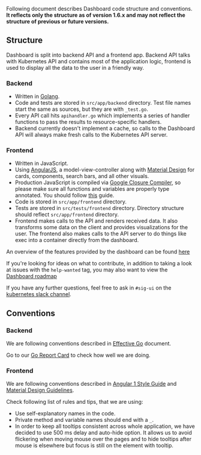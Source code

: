 Following document describes Dashboard code structure and conventions. **It reflects only the structure as of version 1.6.x and may not reflect the structure of previous or future versions.**

## Structure

Dashboard is split into backend API and a frontend app. Backend API talks with Kubernetes API and contains most of the application logic, frontend is used to display all the data to the user in a friendly way.

### Backend

- Written in [Golang](https://golang.org/).
- Code and tests are stored in `src/app/backend` directory. Test file names start the same as sources, but they are with `_test.go`.
- Every API call hits `apihandler.go` which implements a series of handler functions to pass the results to resource-specific handlers.
- Backend currently doesn't implement a cache, so calls to the Dashboard API will always make fresh calls to the  Kubernetes API server.

### Frontend

- Written in JavaScript.
- Using [AngularJS](https://github.com/angular/angular.js), a model-view-controller along with [Material Design](https://material.angularjs.org/latest/getting-started) for cards, components, search bars, and all other visuals.
- Production JavaScript is compiled via [Google Closure Compiler](https://developers.google.com/closure/compiler/), so please make sure all functions and variables are properly type annotated. You should follow [this](https://github.com/google/closure-compiler/wiki/Annotating-JavaScript-for-the-Closure-Compiler) guide.
- Code is stored in `src/app/frontend` directory.
- Tests are stored in `src/tests/frontend` directory. Directory structure should reflect `src/app/frontend` directory.
- Frontend makes calls to the API and renders received data. It also transforms some data on the client and provides visualizations for the user. The frontend also makes calls to the API server to do things like exec into a container directly from the dashboard.

An overview of the features provided by the dashboard can be found [here](https://kubernetes.io/docs/tasks/access-application-cluster/web-ui-dashboard)

If you're looking for ideas on what to contribute, in addition to taking a look at issues with the `help-wanted` tag, you may also want to view the [Dashboard roadmap](https://github.com/kubernetes/dashboard/wiki/Roadmap)

If you have any further questions, feel free to ask in `#sig-ui` on the [kubernetes slack channel](https://kubernetes.slack.com).

## Conventions

### Backend

We are following conventions described in [Effective Go](https://golang.org/doc/effective_go.html) document.

Go to our [Go Report Card](https://goreportcard.com/report/github.com/kubernetes/dashboard) to check how well
we are doing.

### Frontend

We are following conventions described in [Angular 1 Style Guide](https://github.com/johnpapa/angular-styleguide/blob/master/a1/README.md) and [Material Design Guidelines](https://material.io/guidelines/).

Check following list of rules and tips, that we are using:

- Use self-explanatory names in the code.
- Private method and variable names should end with a `_`.
- In order to keep all tooltips consistent across whole application, we have decided to use 500 ms delay and auto-hide option. It allows us to avoid flickering when moving mouse over the pages and to hide tooltips after mouse is elsewhere but focus is still on the element with tooltip.